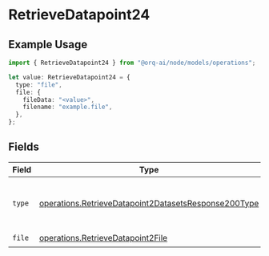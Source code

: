 # RetrieveDatapoint24

## Example Usage

```typescript
import { RetrieveDatapoint24 } from "@orq-ai/node/models/operations";

let value: RetrieveDatapoint24 = {
  type: "file",
  file: {
    fileData: "<value>",
    filename: "example.file",
  },
};
```

## Fields

| Field                                                                                                                        | Type                                                                                                                         | Required                                                                                                                     | Description                                                                                                                  |
| ---------------------------------------------------------------------------------------------------------------------------- | ---------------------------------------------------------------------------------------------------------------------------- | ---------------------------------------------------------------------------------------------------------------------------- | ---------------------------------------------------------------------------------------------------------------------------- |
| `type`                                                                                                                       | [operations.RetrieveDatapoint2DatasetsResponse200Type](../../models/operations/retrievedatapoint2datasetsresponse200type.md) | :heavy_check_mark:                                                                                                           | The type of the content part. Always `file`.                                                                                 |
| `file`                                                                                                                       | [operations.RetrieveDatapoint2File](../../models/operations/retrievedatapoint2file.md)                                       | :heavy_check_mark:                                                                                                           | N/A                                                                                                                          |
